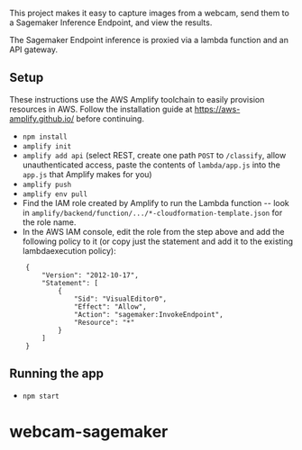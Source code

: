 This project makes it easy to capture images from a webcam, send them to a Sagemaker Inference Endpoint, and view the results.

The Sagemaker Endpoint inference is proxied via a lambda function and an API gateway.

## Setup

These instructions use the AWS Amplify toolchain to easily provision resources in AWS. Follow the installation guide at https://aws-amplify.github.io/ before continuing.

- `npm install`
- `amplify init`
- `amplify add api` (select REST, create one path `POST` to `/classify`, allow unauthenticated access, paste the contents of `lambda/app.js` into the `app.js` that Amplify makes for you) 
- `amplify push`
- `amplify env pull`
- Find the IAM role created by Amplify to run the Lambda function -- look in `amplify/backend/function/.../*-cloudformation-template.json` for the role name. 
- In the AWS IAM console, edit the role from the step above and add the following policy to it (or copy just the statement and add it to the existing lambdaexecution policy):
```
    {
        "Version": "2012-10-17",
        "Statement": [
            {
                "Sid": "VisualEditor0",
                "Effect": "Allow",
                "Action": "sagemaker:InvokeEndpoint",
                "Resource": "*"
            }
        ]
    }
```
## Running the app
- `npm start`
# webcam-sagemaker
